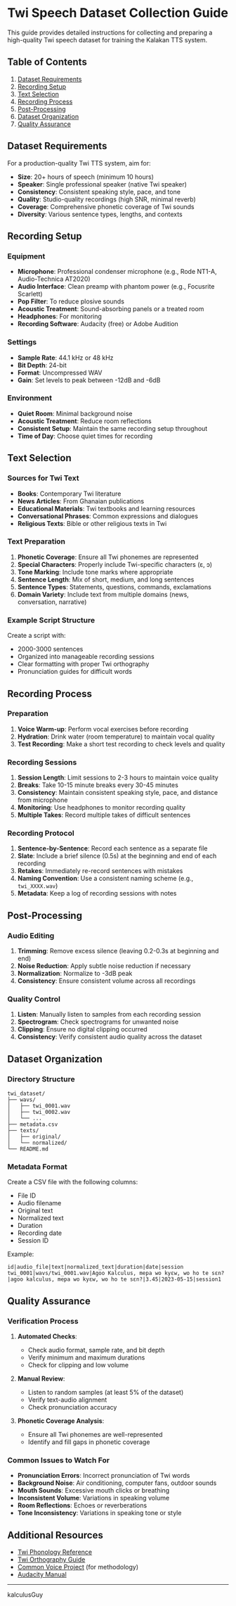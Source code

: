 # Twi Speech Dataset Collection Guide

This guide provides detailed instructions for collecting and preparing a high-quality Twi speech dataset for training the Kalakan TTS system.

## Table of Contents

1. [Dataset Requirements](#dataset-requirements)
2. [Recording Setup](#recording-setup)
3. [Text Selection](#text-selection)
4. [Recording Process](#recording-process)
5. [Post-Processing](#post-processing)
6. [Dataset Organization](#dataset-organization)
7. [Quality Assurance](#quality-assurance)

## Dataset Requirements

For a production-quality Twi TTS system, aim for:

- **Size**: 20+ hours of speech (minimum 10 hours)
- **Speaker**: Single professional speaker (native Twi speaker)
- **Consistency**: Consistent speaking style, pace, and tone
- **Quality**: Studio-quality recordings (high SNR, minimal reverb)
- **Coverage**: Comprehensive phonetic coverage of Twi sounds
- **Diversity**: Various sentence types, lengths, and contexts

## Recording Setup

### Equipment

- **Microphone**: Professional condenser microphone (e.g., Rode NT1-A, Audio-Technica AT2020)
- **Audio Interface**: Clean preamp with phantom power (e.g., Focusrite Scarlett)
- **Pop Filter**: To reduce plosive sounds
- **Acoustic Treatment**: Sound-absorbing panels or a treated room
- **Headphones**: For monitoring
- **Recording Software**: Audacity (free) or Adobe Audition

### Settings

- **Sample Rate**: 44.1 kHz or 48 kHz
- **Bit Depth**: 24-bit
- **Format**: Uncompressed WAV
- **Gain**: Set levels to peak between -12dB and -6dB

### Environment

- **Quiet Room**: Minimal background noise
- **Acoustic Treatment**: Reduce room reflections
- **Consistent Setup**: Maintain the same recording setup throughout
- **Time of Day**: Choose quiet times for recording

## Text Selection

### Sources for Twi Text

- **Books**: Contemporary Twi literature
- **News Articles**: From Ghanaian publications
- **Educational Materials**: Twi textbooks and learning resources
- **Conversational Phrases**: Common expressions and dialogues
- **Religious Texts**: Bible or other religious texts in Twi

### Text Preparation

1. **Phonetic Coverage**: Ensure all Twi phonemes are represented
2. **Special Characters**: Properly include Twi-specific characters (ɛ, ɔ)
3. **Tone Marking**: Include tone marks where appropriate
4. **Sentence Length**: Mix of short, medium, and long sentences
5. **Sentence Types**: Statements, questions, commands, exclamations
6. **Domain Variety**: Include text from multiple domains (news, conversation, narrative)

### Example Script Structure

Create a script with:
- 2000-3000 sentences
- Organized into manageable recording sessions
- Clear formatting with proper Twi orthography
- Pronunciation guides for difficult words

## Recording Process

### Preparation

1. **Voice Warm-up**: Perform vocal exercises before recording
2. **Hydration**: Drink water (room temperature) to maintain vocal quality
3. **Test Recording**: Make a short test recording to check levels and quality

### Recording Sessions

1. **Session Length**: Limit sessions to 2-3 hours to maintain voice quality
2. **Breaks**: Take 10-15 minute breaks every 30-45 minutes
3. **Consistency**: Maintain consistent speaking style, pace, and distance from microphone
4. **Monitoring**: Use headphones to monitor recording quality
5. **Multiple Takes**: Record multiple takes of difficult sentences

### Recording Protocol

1. **Sentence-by-Sentence**: Record each sentence as a separate file
2. **Slate**: Include a brief silence (0.5s) at the beginning and end of each recording
3. **Retakes**: Immediately re-record sentences with mistakes
4. **Naming Convention**: Use a consistent naming scheme (e.g., `twi_XXXX.wav`)
5. **Metadata**: Keep a log of recording sessions with notes

## Post-Processing

### Audio Editing

1. **Trimming**: Remove excess silence (leaving 0.2-0.3s at beginning and end)
2. **Noise Reduction**: Apply subtle noise reduction if necessary
3. **Normalization**: Normalize to -3dB peak
4. **Consistency**: Ensure consistent volume across all recordings

### Quality Control

1. **Listen**: Manually listen to samples from each recording session
2. **Spectrogram**: Check spectrograms for unwanted noise
3. **Clipping**: Ensure no digital clipping occurred
4. **Consistency**: Verify consistent audio quality across the dataset

## Dataset Organization

### Directory Structure

```
twi_dataset/
├── wavs/
│   ├── twi_0001.wav
│   ├── twi_0002.wav
│   └── ...
├── metadata.csv
├── texts/
│   ├── original/
│   └── normalized/
└── README.md
```

### Metadata Format

Create a CSV file with the following columns:
- File ID
- Audio filename
- Original text
- Normalized text
- Duration
- Recording date
- Session ID

Example:
```
id|audio_file|text|normalized_text|duration|date|session
twi_0001|wavs/twi_0001.wav|Agoo Kalculus, mepa wo kyɛw, wo ho te sɛn?|agoo kalculus, mepa wo kyɛw, wo ho te sɛn?|3.45|2023-05-15|session1
```

## Quality Assurance

### Verification Process

1. **Automated Checks**:
   - Check audio format, sample rate, and bit depth
   - Verify minimum and maximum durations
   - Check for clipping and low volume

2. **Manual Review**:
   - Listen to random samples (at least 5% of the dataset)
   - Verify text-audio alignment
   - Check pronunciation accuracy

3. **Phonetic Coverage Analysis**:
   - Ensure all Twi phonemes are well-represented
   - Identify and fill gaps in phonetic coverage

### Common Issues to Watch For

- **Pronunciation Errors**: Incorrect pronunciation of Twi words
- **Background Noise**: Air conditioning, computer fans, outdoor sounds
- **Mouth Sounds**: Excessive mouth clicks or breathing
- **Inconsistent Volume**: Variations in speaking volume
- **Room Reflections**: Echoes or reverberations
- **Tone Inconsistency**: Variations in speaking tone or style

## Additional Resources

- [Twi Phonology Reference](https://en.wikipedia.org/wiki/Akan_language#Phonology)
- [Twi Orthography Guide](https://www.kasahorow.org/how-to-write-twi)
- [Common Voice Project](https://commonvoice.mozilla.org/) (for methodology)
- [Audacity Manual](https://manual.audacityteam.org/)

---
kalculusGuy
